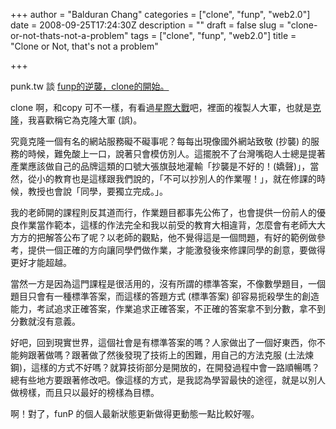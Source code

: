 +++
author = "Balduran Chang"
categories = ["clone", "funp", "web2.0"]
date = 2008-09-25T17:24:30Z
description = ""
draft = false
slug = "clone-or-not-thats-not-a-problem"
tags = ["clone", "funp", "web2.0"]
title = "Clone or Not, that's not a problem"

+++


punk.tw 談 [funp的逆襲，clone的開始。](http://punk.tw/2008/09/25/922.html)

clone 啊，和copy 可不一樣，有看過[星際大戰](http://en.wikipedia.org/wiki/Star_Wars)吧，裡面的複製人大軍，也就是[克隆](http://zh.wikipedia.org/wiki/克隆)，我喜歡稱它為克隆大軍 (誤)。

究竟克隆一個有名的網站服務礙不礙事呢？每每出現像國外網站致敬 (抄襲) 的服務的時候，難免酸上一口，說著只會模仿別人。這擺脫不了台灣嘴砲人士總是提著產業應該做自己的品牌這類的口號大張旗鼓地灌輸「抄襲是不好的！(嬌聲)」，當然，從小的教育也是這樣跟我們說的，「不可以抄別人的作業喔！」，就在修課的時候，教授也會說「同學，要獨立完成。」。

我的老師開的課程則反其道而行，作業題目都事先公佈了，也會提供一份前人的優良作業當作範本，這樣的作法完全和我以前受的教育大相違背，怎麼會有老師大大方方的把解答公布了呢？以老師的觀點，他不覺得這是一個問題，有好的範例做參考，提供一個正確的方向讓同學們做作業，才能激發後來修課同學的創意，要做得更好才能超越。

當然一方是因為這門課程是很活用的，沒有所謂的標準答案，不像數學題目，一個題目只會有一種標準答案，而這樣的答題方式 (標準答案) 卻容易扼殺學生的創造能力，考試追求正確答案，作業追求正確答案，不正確的答案拿不到分數，拿不到分數就沒有意義。

好吧，回到現實世界，這個社會是有標準答案的嗎？人家做出了一個好東西，你不能夠跟著做嗎？跟著做了然後發現了技術上的困難，用自己的方法克服 (土法煉鋼)，這樣的方式不好嗎？就算技術部分是開放的，在開發過程中會一路順暢嗎？總有些地方要跟著修改吧。像這樣的方式，是我認為學習最快的途徑，就是以別人做榜樣，而且只以最好的榜樣為目標。

啊！對了，funP 的個人最新狀態更新做得更動態一點比較好喔。

